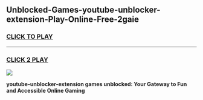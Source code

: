 
## Unblocked-Games-youtube-unblocker-extension-Play-Online-Free-2gaie
<h3>
<a href="https://premium76.site?title=youtube-unblocker-extension&ref=26A">CLICK TO PLAY</a></h3>
<hr>

<h3>
<a href="https://premium76.site?title=youtube-unblocker-extension&ref=26A">CLICK 2 PLAY</a>
  
</h3>

<a href="https://premium76.site?title=youtube-unblocker-extension&ref=26A"><img src="https://clearcache.store/games.png"></a>


**youtube-unblocker-extension games unblocked: Your Gateway to Fun and Accessible Online Gaming**
